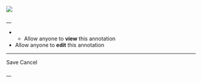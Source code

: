 ![](https://bat.bing.com/action/0?ti=56018282&Ver=2&mid=aa3a1eed-c9a2-4984-bd99-b73bb0105e33&sid=201ffde0635411ee902411d77b750559&vid=20202bf0635411ee9ac03f2e618b0b9f&vids=0&msclkid=N&pi=0&lg=en-US&sw=800&sh=600&sc=24&nwd=1&tl=Shortform%20%7C%20Book&p=https%3A%2F%2Fwww.shortform.com%2Fapp%2Fbook%2F10-happier%2Fpart-2&r=&lt=597&evt=pageLoad&sv=1&rn=385844)

__

  *   * Allow anyone to **view** this annotation
  * Allow anyone to **edit** this annotation



* * *

Save Cancel

__



